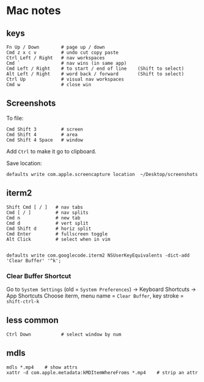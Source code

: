 # Mac notes

## keys

```
Fn Up / Down        # page up / down
Cmd z x c v         # undo cut copy paste
Ctrl Left / Right   # nav workspaces
Cmd `               # nav wins (in same app)
Cmd Left / Right    # to start / end of line    (Shift to select)
Alt Left / Right    # word back / forward       (Shift to select)
Ctrl Up             # visual nav workspaces
Cmd w               # close win
```

## Screenshots

To file:
```
Cmd Shift 3         # screen
Cmd Shift 4         # area
Cmd Shift 4 Space   # window
```

Add `Ctrl` to make it go to clipboard.

Save location:
```
defaults write com.apple.screencapture location  ~/Desktop/screenshots
```

## iterm2

```
Shift Cmd [ / ]   # nav tabs
Cmd [ / ]         # nav splits
Cmd n             # new tab
Cmd d             # vert split
Cmd Shift d       # horiz split
Cmd Enter         # fullscreen toggle
Alt Click         # select when in vim


defaults write com.googlecode.iterm2 NSUserKeyEquivalents -dict-add 'Clear Buffer' '^k';
```

### Clear Buffer Shortcut

Go to `System Settings` (old = `System Preferences`)
-> Keyboard Shortcuts -> App Shortcuts
Choose iterm, menu name = `Clear Buffer`, key stroke = `shift-ctrl-k`

## less common

```
Ctrl Down           # select window by num
```

## mdls

```
mdls *.mp4    # show attrs
xattr -d com.apple.metadata:kMDItemWhereFroms *.mp4    # strip an attr
```

